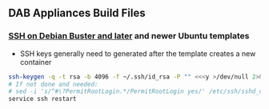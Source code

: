 ## DAB Appliances Build Files

### [SSH on Debian Buster and later](https://forum.proxmox.com/threads/lxc-template-from-backup-issues.151501/) and newer Ubuntu templates
* SSH keys generally need to generated after the template creates a new container
```bash
ssh-keygen -q -t rsa -b 4096 -f ~/.ssh/id_rsa -P "" <<<y >/dev/null 2>&1
# If not done and needed:
# sed -i 's/^#\?PermitRootLogin.*/PermitRootLogin yes/' /etc/ssh/sshd_config
service ssh restart
```

